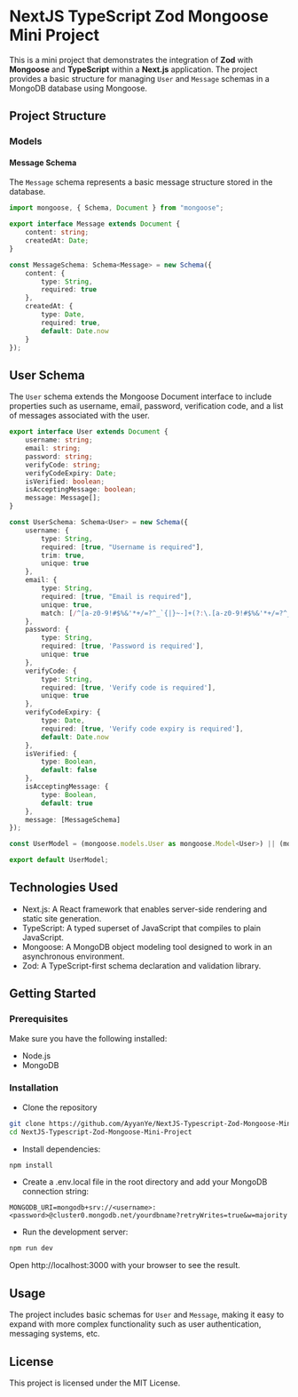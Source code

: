 # NextJS TypeScript Zod Mongoose Mini Project

This is a mini project that demonstrates the integration of **Zod** with **Mongoose** and **TypeScript** within a **Next.js** application. The project provides a basic structure for managing `User` and `Message` schemas in a MongoDB database using Mongoose.

## Project Structure

### Models

#### Message Schema
The `Message` schema represents a basic message structure stored in the database.

```typescript
import mongoose, { Schema, Document } from "mongoose";

export interface Message extends Document {
    content: string;
    createdAt: Date;
}

const MessageSchema: Schema<Message> = new Schema({
    content: {
        type: String,
        required: true
    },
    createdAt: {
        type: Date,
        required: true,
        default: Date.now
    }
});
```

## User Schema

The `User` schema extends the Mongoose Document interface to include properties such as username, email, password, verification code, and a list of messages associated with the user.

```typescript
export interface User extends Document {
    username: string;
    email: string;
    password: string;
    verifyCode: string;
    verifyCodeExpiry: Date;
    isVerified: boolean;
    isAcceptingMessage: boolean;
    message: Message[];
}

const UserSchema: Schema<User> = new Schema({
    username: {
        type: String,
        required: [true, "Username is required"],
        trim: true,
        unique: true
    },
    email: {
        type: String,
        required: [true, "Email is required"],
        unique: true,
        match: [/^[a-z0-9!#$%&'*+/=?^_`{|}~-]+(?:\.[a-z0-9!#$%&'*+/=?^_`{|}~-]+)*@(?:[a-z0-9](?:[a-z0-9-]*[a-z0-9])?\.)+[a-z0-9](?:[a-z0-9-]*[a-z0-9])?$/, 'Please use a valid email address']
    },
    password: {
        type: String,
        required: [true, 'Password is required'],
        unique: true
    },
    verifyCode: {
        type: String,
        required: [true, 'Verify code is required'],
        unique: true
    },
    verifyCodeExpiry: {
        type: Date,
        required: [true, 'Verify code expiry is required'],
        default: Date.now
    },
    isVerified: {
        type: Boolean,
        default: false
    },
    isAcceptingMessage: {
        type: Boolean,
        default: true
    },
    message: [MessageSchema]
});

const UserModel = (mongoose.models.User as mongoose.Model<User>) || (mongoose.model<User>("User", UserSchema));

export default UserModel;
```

## Technologies Used

- Next.js: A React framework that enables server-side rendering and static site generation.
- TypeScript: A typed superset of JavaScript that compiles to plain JavaScript.
- Mongoose: A MongoDB object modeling tool designed to work in an asynchronous environment.
- Zod: A TypeScript-first schema declaration and validation library.

## Getting Started

### Prerequisites
Make sure you have the following installed:

- Node.js
- MongoDB

### Installation

- Clone the repository
```bash
git clone https://github.com/AyyanYe/NextJS-Typescript-Zod-Mongoose-Mini-Project.git
cd NextJS-Typescript-Zod-Mongoose-Mini-Project
```
- Install dependencies:
```bash
npm install
```
- Create a .env.local file in the root directory and add your MongoDB connection string:
```env
MONGODB_URI=mongodb+srv://<username>:<password>@cluster0.mongodb.net/yourdbname?retryWrites=true&w=majority
```
- Run the development server:
```bash
npm run dev
```
Open http://localhost:3000 with your browser to see the result.

## Usage

The project includes basic schemas for `User` and `Message`, making it easy to expand with more complex functionality such as user authentication, messaging systems, etc.

## License

This project is licensed under the MIT License.
